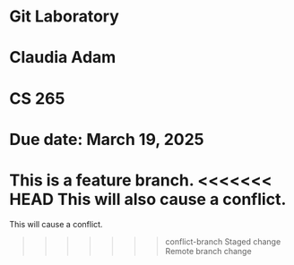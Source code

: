 # Git Laboratory
# Claudia Adam
# CS 265
# Due date: March 19, 2025
This is a feature branch.
<<<<<<< HEAD
This will also cause a conflict.
=======
This will cause a conflict.
>>>>>>> conflict-branch
Staged change
Remote branch change
